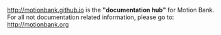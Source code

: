 http://motionbank.github.io is the **"documentation hub"** for Motion Bank. For all not documentation related information, please go to: http://motionbank.org
